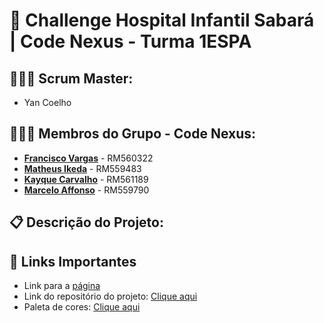 # 🏥 Challenge Hospital Infantil Sabará | Code Nexus - Turma 1ESPA

## 👨🏾‍🏫 Scrum Master: 
- Yan Coelho
## 👨🏽‍💻 Membros do Grupo - **Code Nexus**:
- [**Francisco Vargas**](https://github.com/Franciscov25) - RM560322
- [**Matheus Ikeda**](https://github.com/Matheus-Eiki) - RM559483
- [**Kayque Carvalho**](https://github.com/Kay-Carv) - RM561189
- [**Marcelo Affonso**](https://github.com/tenebres-cpu) - RM559790

## 📋 Descrição do Projeto:



## 🔗 Links Importantes
- Link para a <a href="#">página</a>
- Link do repositório do projeto: <a href='https://github.com/Franciscov25/sprint1-HP-Sabara'>Clique aqui</a>
- Paleta de cores: <a href='https://colorhunt.co/palette/e5e3d49abf806a669d1c325b'>Clique aqui</a>
